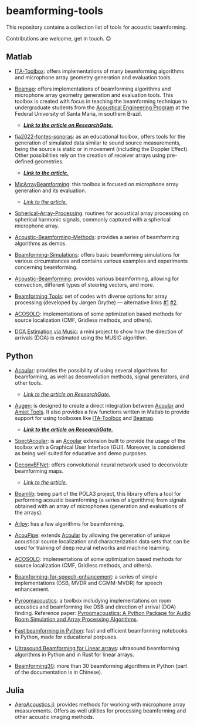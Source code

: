 # beamforming-tools

This repository contains a collection list of tools for acoustic beamforming.

Contributions are welcome, get in touch. 😊

## Matlab

- [ITA-Toolbox](https://git.rwth-aachen.de/ita/toolbox): offers implementations of many beamforming algorithms and microphone array geometry generation and evaluation tools.

- [Beamap](https://github.com/eac-ufsm/beamap): offers implementations of beamforming algorithms and microphone array geometry generation and evaluation tools. This toolbox is created with focus in teaching the beamforming technique to undergraduate students from the [Acoustical Engineering Program](https://asa.scitation.org/doi/10.1121/10.0013570) at the Federal University of Santa Maria, in southern Brazil.
  - __*[Link to the article on ResearchGate.](https://www.researchgate.net/publication/362024706_Teaching_acoustical_beamforming_via_active_learning)*__

- [fia2022-fontes-sonoras](https://github.com/eac-ufsm/fia2022-fontes-sonoras): as an educational toolbox, offers tools for the generation of simulated data similar to sound source measurements, being the source is static or in movement (including the Doppler Effect). Other possibilities rely on the creation of receiver arrays using pre-defined geometries.
  - __*[Link to the article.](https://www.fia2022.com.br/arearestrita/apresentacoes/9042.pdf)*__

- [MicArrayBeamforming](https://github.com/MiguelBlancoGalindo/MicArrayBeamforming): this toolbox is focused on microphone array generation and its evaluation.
  - *[Link to the article.](https://www.aes.org/e-lib/browse.cfm?elib=20851)*

- [Spherical-Array-Processing](https://github.com/polarch/Spherical-Array-Processing): routines for acoustical array processing on spherical harmonic signals, commonly captured with a spherical microphone array.

- [Acoustic-Beamforming-Methods](https://github.com/HauLiang/Acoustic-Beamforming-Methods): provides a series of beamforming algorithms as demos.

- [Beamforming-Simulations](https://github.com/Anwar-M/Beamforming-Simulations): offers basic beamforming simulations for various circumstances and contains various examples and experiments concerning beamforming.

- [Acoustic-Beamforming](https://github.com/Anwar-M/Acoustic-Beamforming): provides various beamforming, allowing for convection, different types of steering vectors, and more.

- [Beamforming Tools](https://github.com/jorgengrythe/beamforming): set of codes with diverse options for array processing (developed by Jørgen Grythe) — alternative links [#1](https://www.mathworks.com/matlabcentral/fileexchange/53294-delay-and-sum-beamforming-for-arbitrary-array-geometry) [#2](https://www.mathworks.com/matlabcentral/fileexchange/49690-array-factor-beampattern-of-discrete-array-of-any-shape?s_tid=prof_contriblnk).

- [ACOSOLO](https://github.com/gilleschardon/acosolo): implementations of some optimization based methods for source localization (CMF, Gridless methods, and others).

- [DOA Estimation via Music](https://github.com/msamsami/doa-estimation-music): a mini project to show how the direction of arrivals (DOA) is estimated using the MUSIC algorithm.

## Python

- [Acoular](https://github.com/acoular/acoular): provides the possibility of using several algorithms for beamforming, as well as deconvolution methods, signal generators, and other tools.
  - *[Link to the article on ResearchGate.](https://www.researchgate.net/publication/308351201_A_Python_framework_for_microphone_array_data_processing)*

- [Augen](https://github.com/eac-ufsm/augen): is designed to create a direct integration between [Acoular](https://github.com/acoular/acoular) and [Amiet Tools](https://github.com/fchirono/amiet_tools). It also provides a few functions written in Matlab to provide support for using toolboxes like [ITA-Toolbox](https://git.rwth-aachen.de/ita/toolbox) and [Beamap](https://github.com/eac-ufsm/beamap).
  - __*[Link to the article on ResearchGate.](https://www.researchgate.net/publication/363031873_Integracao_de_multiplas_toolboxes_para_aplicacao_em_beamforming_e_aeroacustica)*__

- [SpectAcoular](https://github.com/acoular/spectacoular): is an [Acoular](https://github.com/acoular/acoular) extension built to provide the usage of the toolbox with a Graphical User Interface (GUI). Moreover, is considered as being well suited for educative and demo purposes.

- [DeconvBFNet](https://gitlab.isae-supaero.fr/daep/deconvbfnet): offers convolutional neural network used to deconvolute beamforming maps.
  - *[Link to the article.](https://www.ingentaconnect.com/content/ince/incecp/2021/00000263/00000001/art00057)*

- [Beamlib](https://gitlab.isae-supaero.fr/acoustic-beamforming/beamlib): being part of the POLA3 project, this library offers a tool for performing acoustic beamforming (a series of algorithms) from signals obtained with an array of microphones (generation and evaluations of the arrays).

- [Arlpy](https://github.com/org-arl/arlpy): has a few algorithms for beamforming.

- [AcouPipe](https://github.com/adku1173/acoupipe): extends [Acoular](https://github.com/acoular/acoular) by allowing the generation of unique acoustical source localization and characterization data sets that can be used for training of deep neural networks and machine learning.

- [ACOSOLO](https://github.com/gilleschardon/acosolo): implementations of some optimization based methods for source localization (CMF, Gridless methods, and others).

- [Beamforming-for-speech-enhancement](https://github.com/AkojimaSLP/Beamforming-for-speech-enhancement): a series of simple implementations (DSB, MVDR and CGMM-MVDR) for speech enhancement.

- [Pyroomacoustics](https://github.com/LCAV/pyroomacoustics): a toolbox includying implementations on room acoustics and beamforming like DSB and direction of arrival (DOA) finding. Reference paper: [Pyroomacoustics: A Python Package for Audio Room Simulation and Array Processing Algorithms](https://www.researchgate.net/publication/320344643_Pyroomacoustics_A_Python_Package_for_Audio_Room_Simulation_and_Array_Processing_Algorithms).

- [Fast beamforming in Python](https://github.com/schipp/fast_beamforming): fast and efficient beamforming notebooks in Python, made for educational porpuses.

- [Ultrasound Beamforming for Linear arrays](https://github.com/csheaff/us-beamform-linarray/tree/master): ultrasound beamforming algorithms in Python and in Rust for linear arrays.

- [Beamforming30](https://github.com/huangzhenyu/beamforming/tree/master): more than 30 beamforming algorithms in Python (part of the documentation is in Chinese).

## Julia

- [AeroAcoustics.jl](https://github.com/1oly/AeroAcoustics.jl): provides methods for working with microphone array measurements. Offers as well utilities for processing beamforming and other acoustic imaging methods.
